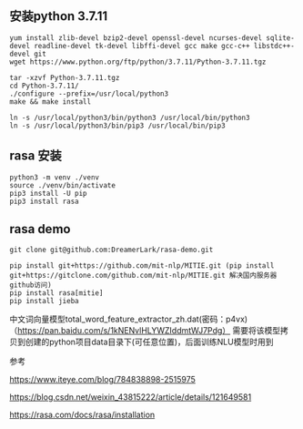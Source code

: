 ## 安装python 3.7.11
```
yum install zlib-devel bzip2-devel openssl-devel ncurses-devel sqlite-devel readline-devel tk-devel libffi-devel gcc make gcc-c++ libstdc++-devel git
wget https://www.python.org/ftp/python/3.7.11/Python-3.7.11.tgz

tar -xzvf Python-3.7.11.tgz 
cd Python-3.7.11/
./configure --prefix=/usr/local/python3 
make && make install
```

```
ln -s /usr/local/python3/bin/python3 /usr/local/bin/python3  
ln -s /usr/local/python3/bin/pip3 /usr/local/bin/pip3  
```

## rasa 安装
```
python3 -m venv ./venv
source ./venv/bin/activate
pip3 install -U pip
pip3 install rasa
```
## rasa demo

```
git clone git@github.com:DreamerLark/rasa-demo.git

pip install git+https://github.com/mit-nlp/MITIE.git (pip install git+https://gitclone.com/github.com/mit-nlp/MITIE.git 解决国内服务器github访问)
pip install rasa[mitie] 
pip install jieba

```
中文词向量模型total_word_feature_extractor_zh.dat(密码：p4vx)（https://pan.baidu.com/s/1kNENvlHLYWZIddmtWJ7Pdg）
需要将该模型拷贝到创建的python项目data目录下(可任意位置)，后面训练NLU模型时用到


参考

https://www.iteye.com/blog/784838898-2515975

https://blog.csdn.net/weixin_43815222/article/details/121649581

https://rasa.com/docs/rasa/installation

